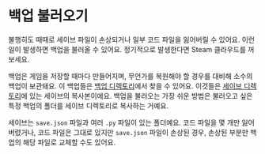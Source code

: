 # 백업 불러오기
불행히도 때때로 세이브 파일이 손상되거나 일부 코드 파일을 잃어버릴 수 있어요. 이런 일이 발생하면 백업을 불러올 수 있어요. 정기적으로 발생한다면 Steam 클라우드를 꺼보세요.

백업은 게임을 저장할 때마다 만들어지며, 무언가를 복원해야 할 경우를 대비해 소수의 백업이 보관돼요.
이 백업들은 [백업 디렉토리](persistent_data_path/Backup)에서 찾을 수 있어요. 이것들은 [세이브 디렉토리](persistent_data_path/Saves)에 있는 세이브의 복사본이에요.
백업을 불러오는 가장 쉬운 방법은 불러오고 싶은 특정 백업의 폴더를 세이브 디렉토리로 복사하는 거예요.

세이브는 `save.json` 파일과 여러 `.py` 파일이 있는 폴더예요.
코드 파일을 몇 개만 잃어버렸거나, 코드 파일은 그대로 있지만 `save.json` 파일이 손상된 경우, 손상된 부분만 백업의 해당 파일로 교체할 수도 있어요.